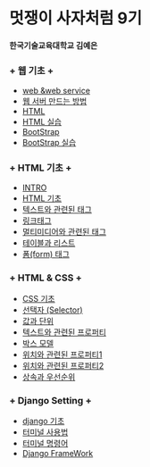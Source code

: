 # 멋쟁이 사자처럼 9기
#### 한국기술교육대학교 김예은

### + 웹 기초 +
<ul> 
<li><a href="1/web &web service.md"> web &web service </a></li>
<li><a href="1/웹 서버.md"> 웹 서버 만드는 방법 </a></li>
<li><a href="1/html.md"> HTML </a></li>
<li><a href="1/html.html"> HTML 실습 </a></li>
<li><a href="1/BootStrap.md"> BootStrap </a></li>
<li><a href="1/BootStrap.html"> BootStrap 실습 </a></li>
</ul>

### + HTML 기초 +
<ul> 
<li><a href="2/INTRO.md"> INTRO </a></li>
<li><a href="2/HTML 기초.md"> HTML 기초 </a></li>
<li><a href="2/텍스트와 관련된 태그.md"> 텍스트와 관련된 태그 </a></li>
<li><a href="2/링크태그.md"> 링크태그 </a></li>
<li><a href="2/멀티미디어와 관련된 태그.md"> 멀티미디어와 관련된 태그 </a></li>
<li><a href="2/테이블과 리스트.md"> 테이블과 리스트 </a></li>
<li><a href="2/폼(form) 태그.md"> 폼(form) 태그 </a></li>
</ul>

### + HTML & CSS +
<ul> 
<li><a href="3/CSS 기초.md"> CSS 기초 </a></li>
<li><a href="3/선택자 (Selector).md"> 선택자 (Selector) </a></li>
<li><a href="3/값과 단위.md"> 값과 단위 </a></li>
<li><a href="3/텍스트와 관련된 프로퍼티.md"> 텍스트와 관련된 프로퍼티 </a></li>
<li><a href="3/박스 모델.md"> 박스 모델 </a></li>
<li><a href="3/위치와 관련된 프로퍼티1.md"> 위치와 관련된 프로퍼티1 </a></li>
<li><a href="3/위치와 관련된 프로퍼티2.md"> 위치와 관련된 프로퍼티2 </a></li>
<li><a href="3/상속과 우선순위.md"> 상속과 우선순위 </a></li>
</ul>

### + Django Setting +
<ul>
<li><a href="4/Django.md"> django 기초 </a></li>
<li><a href="4/터미널 사용법.md"> 터미널 사용법 </a></li>
<li><a href="4/터미널 명령어.md"> 터미널 명령어 </a></li>
<li><a href="4/Django FrameWork.md"> Django FrameWork </a></li>
</ul> 
  
  
  
  
